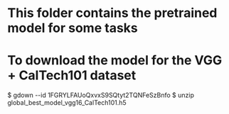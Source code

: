 # This folder contains the pretrained model for some tasks

# To download the model for the VGG + CalTech101 dataset
$ gdown --id 1FGRYLFAUoQxvxS9SQtyt2TQNFeSzBnfo
$ unzip global_best_model_vgg16_CalTech101.h5